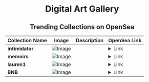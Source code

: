<div align="center">

# Digital Art Gallery

## Trending Collections on OpenSea

| Collection Name                       | Image                                                                                     | Description                       | OpenSea Link                                                                                          |
|---------------------------------------|-------------------------------------------------------------------------------------------|-----------------------------------|--------------------------------------------------------------------------------------------------------|
| **intimidator** | ![Image](https://i.seadn.io/s/raw/files/b9aa7e335e51ea0c4d5a6a4d8cb985fe.jpg?w=500&auto=format?w=200&auto=format) |  | <details><summary>Link</summary>[intimidator](https://opensea.io/collection/intimidator-2)</details> |
| **memoirs** | ![Image](https://i.seadn.io/s/raw/files/5fae3063049567640b6a277c6de67fa9.jpg?w=500&auto=format?w=200&auto=format) |  | <details><summary>Link</summary>[memoirs](https://opensea.io/collection/memoirs-10)</details> |
| **lauren1** | ![Image](https://i.seadn.io/s/raw/files/c395165c8a0772f4cdbbc0b908f331df.jpg?w=500&auto=format?w=200&auto=format) |  | <details><summary>Link</summary>[lauren1](https://opensea.io/collection/lauren1)</details> |
| **BNB** | ![Image](https://i.seadn.io/s/raw/files/f9fc457ea34a966e51f6ebdab987b06a.jpg?w=500&auto=format?w=200&auto=format) |  | <details><summary>Link</summary>[BNB](https://opensea.io/collection/bnb-1780)</details> |

</div>